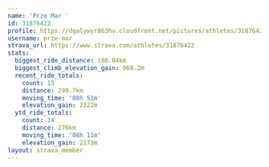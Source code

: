 ```yaml
---
name: 'Prze Mar '
id: 31876422
profile: https://dgalywyr863hv.cloudfront.net/pictures/athletes/31876422/22548952/6/large.jpg
username: prze-mar
strava_url: https://www.strava.com/athletes/31876422
stats:
  biggest_ride_distance: 180.04km
  biggest_climb_elevation_gain: 969.2m
  recent_ride_totals:
    count: 15
    distance: 299.7km
    moving_time: '08h 51m'
    elevation_gain: 2322m
  ytd_ride_totals:
    count: 14
    distance: 276km
    moving_time: '08h 11m'
    elevation_gain: 2173m
layout: strava_member
--- 
```

